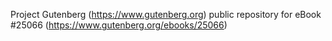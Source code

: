 Project Gutenberg (https://www.gutenberg.org) public repository for eBook #25066 (https://www.gutenberg.org/ebooks/25066)
